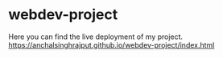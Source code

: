 # webdev-project
Here you can find the live deployment of my project.
https://anchalsinghrajput.github.io/webdev-project/index.html
